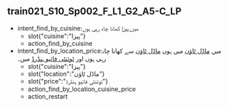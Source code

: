 ## train021_S10_Sp002_F_L1_G2_A5-C_LP
* intent_find_by_cuisine:میں[ پیزا](cuisine) کھانا چاہ رہی ہوں
	- slot{"cuisine":"پیزا"}
	- action_find_by_cuisine
* intent_find_by_location_price:میں [ماڈل ٹاؤن](location) میں ہوں [ماڈل ٹاؤن](location) سے کھانا چاہ رہی ہوں اور [ٹوئنٹی فائیو ہنڈرڈ](price) میں۔
	- slot{"cuisine":"پیزا"}
	- slot{"location":"ماڈل ٹاؤن"}
	- slot{"price":"ٹوئنٹی فائیو ہنڈرڈ"}
	- action_find_by_location_cuisine_price
	- action_restart